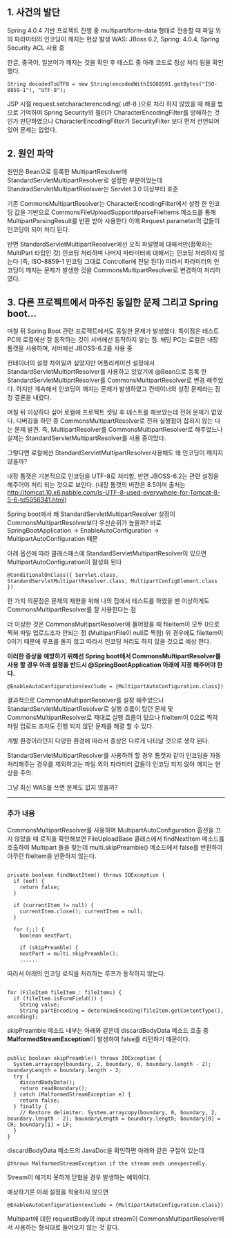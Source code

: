 ## 1. 사건의 발단

Spring 4.0.4 기반 프로젝트 진행 중 multipart/form-data 형태로 전송할 때 파일 외의 파라미터의 인코딩이 깨지는 현상 발생 
WAS: JBoss 6.2, Spring: 4.0.4, Spring Security ACL 사용 중

한글, 중국어, 일본어가 깨지는 것을 확인 후 테스트 중 아래 코드로 정상 처리 됨을 확인했다. 
<pre><code>String decodedToUTF8 = new String(encodedWithISO88591.getBytes("ISO-8859-1"), "UTF-8");</code></pre>

JSP 시절 request.setcharacterencoding( utf-8 )으로 처리 하지 않았을 때 해결 법으로 기억하여 
Spring Security의 필터가 CharacterEncodingFilter를 방해하는 것인가 판단하였으나 
CharacterEncodingFilter가 SecurityFilter 보다 먼저 선언되어있어 문제는 없었다.

## 2. 원인 파악

원인은 Bean으로 등록한 MultipartResolver에 StandardServletMultipartResolver로 설정한 부분이었는데
StandradServletMultipartReolsver는 Servlet 3.0 이상부터 표준

기존 CommonsMultipartResolver는 CharacterEncodingFilter에서 설정 한 인코딩 값을 기반으로 
CommonsFileUploadSupport#parseFileItems 메소드를 통해 MultipartParsingResult를 반환 받아 사용한다 
이때 Request parameter의 값들이 인코딩이 되어 처리 된다.

반면 StandardServletMultipartResolver에선 오직 파일명에 대해서만(정확히는 MultiPart 타입인 것) 
인코딩 처리하며 나머지 파라미터에 대해서는 인코딩 처리하지 않는다 (즉, ISO-8859-1 인코딩 그대로 Controller에 전달 된다)
따라서 파라미터의 인코딩이 깨지는 문제가 발생한 것을 CommonsMultipartResolver로 변경하여 처리하였다.

## 3. 다른 프로젝트에서 마주친 동일한 문제 그리고 Spring boot...

며칠 뒤 Spring Boot 관련 프로젝트에서도 동일한 문제가 발생했다. 
특이점은 테스트 PC의 로컬에선 잘 동작하는 것이 서버에선 동작하지 앟는 점.
해당 PC는 로컬은 내장 톰캣을 사용하며, 서버에선 JBOSS-6.2를 사용 중

컨테이너의 설정 차이일까 싶었지만 어플리케이션 설정에서 StandardServletMultiprtResolver를 사용하고 있었기에
@Bean으로 등록 한 StandardServletMultiprtResolver를 CommonsMultipartResolver로 변경 해주었다.
하지만 계속해서 인코딩이 깨지는 문제가 발생하였고 컨테이너의 설정 문제라는 잠정 결론을 내렸다.

며칠 뒤 이상하다 싶어 로컬에 프로젝트 셋팅 후 테스트를 해보았는데 전혀 문제가 없었다. 
디버깅을 하던 중 CommonsMultipartResolver로 전혀 실행점이 잡히지 않는 다는 문제 발견. 
즉, MultipartResolver를 CommonsMultipartResolver로 해주었느나 실제는 StandardServletMultipartResolver를 사용 중이었다.

그렇다면 로컬에선 StandardServletMultipartResolver사용해도 왜 인코딩이 깨지지 않을까? 

내장 톰캣은 기본적으로 인코딩을 UTF-8로 처리함, 반면 JBOSS-6.2는 관련 설정을 해주어야 처리 되는 것으로 보인다. 
(내장 톰캣의 버전은 8.5이며 출처는 http://tomcat.10.x6.nabble.com/Is-UTF-8-used-everywhere-for-Tomcat-8-5-6-td5056341.html)

Spring boot에서 왜 StandardServletMultipartResolver 설정이 CommonsMultipartResolver보다 우선순위가 높을까? 
바로 SpringBootApplication -> EnableAutoConfiguration -> MultipartAutoConfiguration 때문

아래 옵션에 따라 클래스패스에 StandardServletMultipartResolver이 있으면 MultipartAutoConfiguration이 활성화 된다 
<pre><code>@ConditionalOnClass({ Servlet.class, StandardServletMultipartResolver.class, MultipartConfigElement.class })</code></pre>

한 가지 의문점은 문제의 재현을 위해 나의 집에서 테스트를 하였을 땐 이상하게도 CommonsMultipartResolver를 잘 사용한다는 점 

더 이상한 것은 CommonsMultipartResolver에 들어왔을 때 fileItem이 모두 0으로 찍혀 파일 업로드조차 안되는 점 (MultipartFile이 null로 찍힘)
위 경우에도 fileItem이 0이기 때문에 루프를 돌지 않고 따라서 인코딩 처리도 하지 않을 것으로 예상 한다.

**이러한 증상을 예방하기 위해선 Spring boot에서 CommonsMultipartResolver를 사용 할 경우 아래 설정을 반드시 @SpringBootApplication 아래에 지정 해주어야 한다.**
<pre><code>@EnableAutoConfiguration(exclude = {MultipartAutoConfiguration.class})</code></pre>

결과적으로 CommonsMultipartResolver를 설정 해주었으나 StandardServletMultipartResolver로 실행 흐름이 탔던 문제 및 
CommonsMultipartResolver로 제대로 실행 흐름이 탔으나 fileItem이 0으로 찍혀 파일 업로드 조차도 진행 되지 않던 문제를 해결 할 수 있다.

개발 환경이라던지 다양한 환경에 따라서 증상은 다르게 나타날 것으로 생각 된다.

StandardServletMultipartResolver를 사용하려 할 경우 톰캣과 같이 인코딩을 자동 처리해주는 경우를 제외하고는 
파일 외의 파라미터 값들이 인코딩 되지 않아 깨지는 현상을 주의.

그냥 최신 WAS를 쓰면 문제도 없지 않을까?


* * *
### 추가 내용

CommonsMultipartResolver를 사용하며 MultipartAutoConfiguration 옵션을 끄지 않았을 때 로직을 확인해보면 
FileUploadBase 클래스에서 findNextItem 메소드를 호출하여 Multipart 들을 찾는데 
multi.skipPreamble() 메소드에서 false를 반환하여 아무런 fileItem을 반환하지 않는다.

<pre><code>
private boolean findNextItem() throws IOException {
  if (eof) {
    return false;
  }

  if (currentItem != null) {
    currentItem.close(); currentItem = null;
  }

  for (;;) {
    boolean nextPart;

    if (skipPreamble) {
    nextPart = multi.skipPreamble();
    ......
</code></pre>
    
따라서 아래의 인코딩 로직을 처리하는 루프가 동작하지 않는다.

<pre><code>
for (FileItem fileItem : fileItems) {
  if (fileItem.isFormField()) {
    String value; 
    String partEncoding = determineEncoding(fileItem.getContentType(), encoding);
</code></pre>
    
skipPreamble 메소드 내부는 아래와 같은데 discardBodyData 메소드 호출 중 **MalformedStreamException**이 발생하여 false를 리턴하기 때문이다.

<pre><code>
public boolean skipPreamble() throws IOException {
  System.arraycopy(boundary, 2, boundary, 0, boundary.length - 2); boundaryLength = boundary.length - 2;
  try {
    discardBodyData();
    return readBoundary();
  } catch (MalformedStreamException e) {
    return false;
  } finally {
    // Restore delimiter. System.arraycopy(boundary, 0, boundary, 2, boundary.length - 2); boundaryLength = boundary.length; boundary[0] = CR; boundary[1] = LF;
  }
}
</code></pre>

discardBodyData 메소드의 JavaDoc을 확인하면 아래와 같은 구절이 있는데 
<pre><code>@throws MalformedStreamException if the stream ends unexpectedly. </code></pre>
Stream이 예기치 못하게 닫혔을 경우 발생하는 예외이다.

예상하기론 아래 설정을 적용하지 않으면 
<pre><code>@EnableAutoConfiguration(exclude = {MultipartAutoConfiguration.class})</code></pre>
Multipart에 대한 requestBody의 input stream이 CommonsMultipartResolver에서 사용하는 형식대로 들어오지 않는 것 같다.